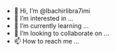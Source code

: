 - 👋 Hi, I’m @lbachirlibra7imi
- 👀 I’m interested in ...
- 🌱 I’m currently learning ...
- 💞️ I’m looking to collaborate on ...
- 📫 How to reach me ...

<!---
lbachirlibra7imi/lbachirlibra7imi is a ✨ special ✨ repository because its `README.md` (this file) appears on your GitHub profile.
You can click the Preview link to take a look at your changes.
--->
